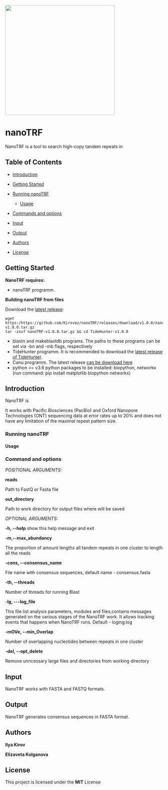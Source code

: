 <img src="nanoTRF.png" width="350" >

# nanoTRF

NanoTRF is a tool to search high-copy tandem repeats in 
## Table of Contents

- [Introduction](#introduction)
- [Getting Started](#getting)
  
- [Running nanoTRF](#running)
  - [Usage](#usage)
- [Commands and options](#cmd)
- [Input](#input_output)
- [Output](#output)
- [Authors](#authors)
- [License](#license)
## <a name="getting"></a>Getting Started

**NanoTRF requires:**
- nanoTRF programm.

**Building  nanoTRF from  files**

Download the [latest release](https://github.com/Kirovez/nanoTRF/releases):
```
wget https:/https://github.com/Kirovez/nanoTRF/releases/download/v1.0.0/nanoTRF-v1.0.0.tar.gz
tar -zxvf nanoTRF-v1.0.0.tar.gz && cd TideHunter-v1.0.0
```
- blastn and makeblastdb programs. The paths to these programs can be set via -bn and -mb flags, respectively
- TideHunter programm. It is recommended to download the [latest release of TideHunter](https://github.com/yangao07/TideHunter/releases).
- Canu programm. The latest release [can be download here](http://github.com/marbl/canu/releases)
- python >= v3.6 python packages to be installed: biopython, networkx (run command: pip install matplotlib biopython networkx)


## <a name="introduction"></a>Introduction

NanoTRF is 


It works with Pacific Biosciences (PacBio) and 
Oxford Nanopore Technologies (ONT) sequencing data at error rates 
up to 20% and does not have any limitation of the maximal repeat pattern size.

### <a name="running"></a>Running nanoTRF

#### <a name="usage"></a>Usage

### <a name="cmd"></a>Command and options

*POSITIONAL ARGUMENTS:*

**reads**        

Path to FastQ or Fasta file

**out_directory**

Path to work directory for output files where will be saved


*OPTIONAL ARGUMENTS:*

**-h, --help**            show this help message and exit

**-m,--max_abundancy**   

The proportion of amount lengths all tandem repeats in one cluster to length all the reads
                        
**-cons, --consensus_name** 

File name with consensus sequences, default name - consensus.fasta

**-th, --threads**

Number of threads for running Blast

**-lg, ---log_file** 

This file list analysis parameters, modules and files,contains messages generated on the various stages of the NanoTRF work. It allows tracking events that
happens when NanoTRF runs. Default - loging.log

**-mOVe, --min_Overlap** 

Number of overlapping nucleotides between repeats in one cluster

**-del, --opt_delete**

Remove unncessary large files and directories from working directory

## <a name="input_output"></a>Input
NanoTRF works with FASTA and FASTQ formats.

## <a name="output"></a>Output

NanoTRF generates consensus sequences in FASTA format.
## <a name="authors"></a>Authors
**Ilya Kirov**

**Elizaveta Kolganova**

## <a name="license"></a>License
This project is licensed under the **MIT** License



